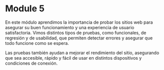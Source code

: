 # Module 5

En este módulo aprendimos la importancia de probar los sitios web para asegurar su buen funcionamiento y una experiencia de usuario satisfactoria. Vimos distintos tipos de pruebas, como funcionales, de regresión y de usabilidad, que permiten detectar errores y asegurar que todo funcione como se espera.

Las pruebas también ayudan a mejorar el rendimiento del sitio, asegurando que sea accesible, rápido y fácil de usar en distintos dispositivos y condiciones de conexión.